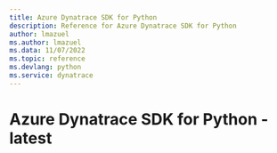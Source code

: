 ```yaml
---
title: Azure Dynatrace SDK for Python
description: Reference for Azure Dynatrace SDK for Python
author: lmazuel
ms.author: lmazuel
ms.data: 11/07/2022
ms.topic: reference
ms.devlang: python
ms.service: dynatrace
---
```

# Azure Dynatrace SDK for Python - latest

